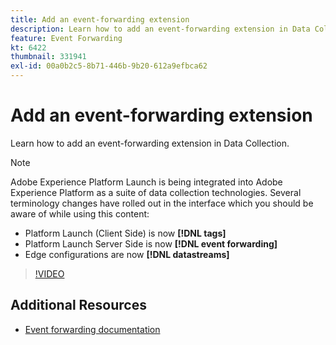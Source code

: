 ```yaml
---
title: Add an event-forwarding extension
description: Learn how to add an event-forwarding extension in Data Collection.
feature: Event Forwarding
kt: 6422
thumbnail: 331941
exl-id: 00a0b2c5-8b71-446b-9b20-612a9efbca62
---
```

# Add an event-forwarding extension

Learn how to add an event-forwarding extension in Data Collection.

>[!NOTE]
>
>Adobe Experience Platform Launch is being integrated into Adobe Experience Platform as a suite of data collection technologies. Several terminology changes have rolled out in the interface which you should be aware of while using this content:
>
> * Platform Launch (Client Side) is now **[!DNL tags]** 
> * Platform Launch Server Side is now **[!DNL event forwarding]** 
> * Edge configurations are now **[!DNL datastreams]**

>[!VIDEO](https://video.tv.adobe.com/v/331941?quality=12&learn=on)

## Additional Resources

* [Event forwarding documentation](https://experienceleague.adobe.com/docs/experience-platform/tags/event-forwarding/overview.html)
